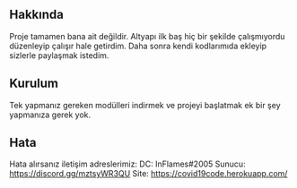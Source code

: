 ## Hakkında

Proje tamamen bana ait değildir. Altyapı ilk baş hiç bir şekilde çalışmıyordu düzenleyip çalışır hale getirdim.
Daha sonra kendi kodlarımıda ekleyip sizlerle paylaşmak istedim.

## Kurulum

Tek yapmanız gereken modülleri indirmek ve projeyi başlatmak ek bir şey yapmanıza gerek yok.

## Hata

Hata alırsanız iletişim adreslerimiz:
DC: InFlames#2005 
Sunucu: https://discord.gg/mztsyWR3QU 
Site: https://covid19code.herokuapp.com/ 
